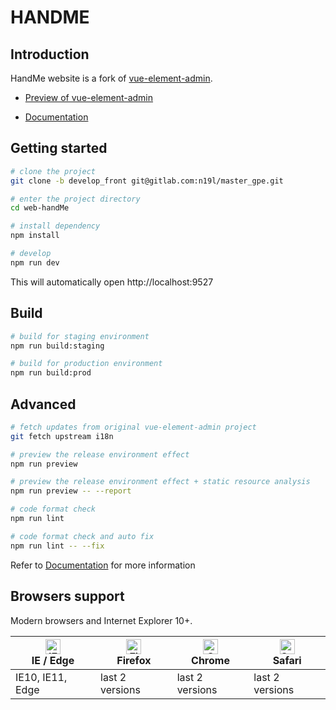 # HANDME
## Introduction

HandMe website is a fork of [vue-element-admin](https://github.com/PanJiaChen/vue-element-admin/tree/i18n).

- [Preview of vue-element-admin](https://panjiachen.github.io/vue-element-admin)

- [Documentation](https://panjiachen.github.io/vue-element-admin-site/)


## Getting started

```bash
# clone the project
git clone -b develop_front git@gitlab.com:n19l/master_gpe.git

# enter the project directory
cd web-handMe

# install dependency
npm install

# develop
npm run dev
```

This will automatically open http://localhost:9527

## Build

```bash
# build for staging environment
npm run build:staging

# build for production environment
npm run build:prod
```

## Advanced

```bash
# fetch updates from original vue-element-admin project
git fetch upstream i18n

# preview the release environment effect
npm run preview

# preview the release environment effect + static resource analysis
npm run preview -- --report

# code format check
npm run lint

# code format check and auto fix
npm run lint -- --fix
```

Refer to [Documentation](https://panjiachen.github.io/vue-element-admin-site/guide/essentials/deploy.html) for more information


## Browsers support

Modern browsers and Internet Explorer 10+.

| [<img src="https://raw.githubusercontent.com/alrra/browser-logos/master/src/edge/edge_48x48.png" alt="IE / Edge" width="24px" height="24px" />](https://godban.github.io/browsers-support-badges/)</br>IE / Edge | [<img src="https://raw.githubusercontent.com/alrra/browser-logos/master/src/firefox/firefox_48x48.png" alt="Firefox" width="24px" height="24px" />](https://godban.github.io/browsers-support-badges/)</br>Firefox | [<img src="https://raw.githubusercontent.com/alrra/browser-logos/master/src/chrome/chrome_48x48.png" alt="Chrome" width="24px" height="24px" />](https://godban.github.io/browsers-support-badges/)</br>Chrome | [<img src="https://raw.githubusercontent.com/alrra/browser-logos/master/src/safari/safari_48x48.png" alt="Safari" width="24px" height="24px" />](https://godban.github.io/browsers-support-badges/)</br>Safari |
| --------- | --------- | --------- | --------- |
| IE10, IE11, Edge| last 2 versions| last 2 versions| last 2 versions